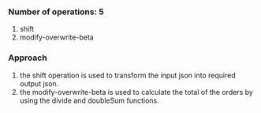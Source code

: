 ### Number of operations: 5
1. shift
2. modify-overwrite-beta


### Approach
1. the shift operation is used to transform the input json into required output json.
2. the modify-overwrite-beta is used to calculate the total of the orders by using the divide and doubleSum functions.
